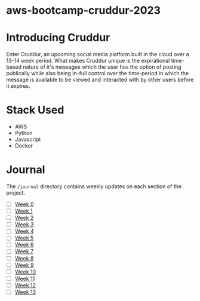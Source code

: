 # aws-bootcamp-cruddur-2023

# Introducing Cruddur

Enter Cruddur, an upcoming social media platform built in the cloud over a 13-14 week period. What makes Cruddur unique is the expirational time-based nature of it's messages which the user has the option of posting publically while also being in-full control over the time-period in which the message is available to be viewed and interacted with by other users before it expires.

# Stack Used
- AWS
- Python
- Javascript
- Docker

# Journal

The `/journal` directory contains weekly updates on each section of the project.

- [ ] [Week 0](journal/week0.md)
- [ ] [Week 1](journal/week1.md)
- [ ] [Week 2](journal/week2.md)
- [ ] [Week 3](journal/week3.md)
- [ ] [Week 4](journal/week4.md)
- [ ] [Week 5](journal/week5.md)
- [ ] [Week 6](journal/week6.md)
- [ ] [Week 7](journal/week7.md)
- [ ] [Week 8](journal/week8.md)
- [ ] [Week 9](journal/week9.md)
- [ ] [Week 10](journal/week10.md)
- [ ] [Week 11](journal/week11.md)
- [ ] [Week 12](journal/week12.md)
- [ ] [Week 13](journal/week13.md)
